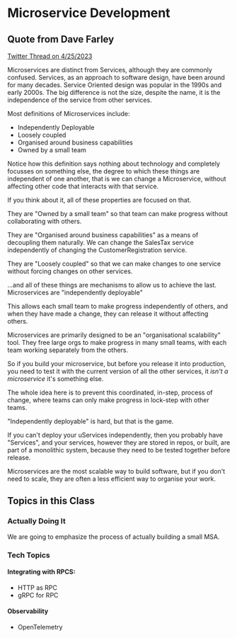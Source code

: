# Microservice Development

## Quote from Dave Farley

[Twitter Thread on 4/25/2023](https://twitter.com/davefarley77/status/1650826218952970240)

Microservices are distinct from Services, although they are commonly confused. 
Services, as an approach to software design, have been around for many decades. Service Oriented design was popular in the 1990s and early 2000s.
The big difference is not the size, despite the name, it is the independence of the service from other services. 

Most definitions of Microservices include:
- Independently Deployable
- Loosely coupled
- Organised around business capabilities
- Owned by a small team

Notice how this definition says nothing about technology and completely focusses on something else, the degree to which these things are independent of one another, that is we can change a Microservice, without affecting other code that interacts with that service. 

If you think about it, all of these properties are focused on that.

They are "Owned by a small team" so that team can make progress without collaborating with others. 

They are "Organised around business capabilities" as a means of decoupling them naturally. We can change the SalesTax service independently of changing the CustomerRegistration service.

They are "Loosely coupled" so that we can make changes to one service without forcing changes on other services.

...and all of these things are mechanisms to allow us to achieve the last. 
Microservices are "independently deployable"

This allows each small team to make progress independently of others, and when they have made a change, they can release it without affecting others. 

Microservices are primarily designed to be an "organisational scalability" tool. 
They free large orgs to make progress in many small teams, with each team working separately from the others.

So if you build your microservice, but before you release it into production, you need to test it with the current version of all the other services, it *isn't a microservice* it's something else.

The whole idea here is to prevent this coordinated, in-step, process of change, where teams can only make progress in lock-step with other teams. 

"Independently deployable" is hard, but that is the game.

If you can't deploy your uServices independently, then you probably have "Services", and your services, however they are stored in repos, or built, are part of a monolithic system, because they need to be tested together before release.

Microservices are the most scalable way to build software, but if you don't need to scale, they are often a less efficient way to organise your work.

## Topics in this Class

### Actually Doing It
We are going to emphasize the process of actually building a small MSA.

### Tech Topics
#### Integrating with RPCS:
- HTTP as RPC
- gRPC for RPC

#### Observability
- OpenTelemetry


